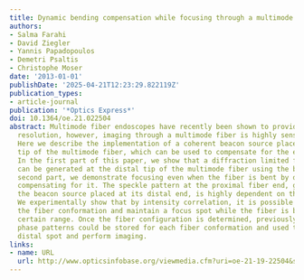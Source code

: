 ```yaml
---
title: Dynamic bending compensation while focusing through a multimode fiber
authors:
- Salma Farahi
- David Ziegler
- Yannis Papadopoulos
- Demetri Psaltis
- Christophe Moser
date: '2013-01-01'
publishDate: '2025-04-21T12:23:29.822119Z'
publication_types:
- article-journal
publication: '*Optics Express*'
doi: 10.1364/oe.21.022504
abstract: Multimode fiber endoscopes have recently been shown to provide sub-micrometer
  resolution, however, imaging through a multimode fiber is highly sensitive to bending.
  Here we describe the implementation of a coherent beacon source placed at the distal
  tip of the multimode fiber, which can be used to compensate for the effects of bending.
  In the first part of this paper, we show that a diffraction limited focused spot
  can be generated at the distal tip of the multimode fiber using the beacon. In the
  second part, we demonstrate focusing even when the fiber is bent by dynamically
  compensating for it. The speckle pattern at the proximal fiber end, generated by
  the beacon source placed at its distal end, is highly dependent on the fiber conformation.
  We experimentally show that by intensity correlation, it is possible to identify
  the fiber conformation and maintain a focus spot while the fiber is bent over a
  certain range. Once the fiber configuration is determined, previously calibrated
  phase patterns could be stored for each fiber conformation and used to scan the
  distal spot and perform imaging.
links:
- name: URL
  url: http://www.opticsinfobase.org/viewmedia.cfm?uri=oe-21-19-22504&seq=0&html=true
---
```

